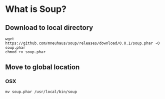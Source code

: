 # What is Soup?

## Download to local directory
```
wget https://github.com/mneuhaus/soup/releases/download/0.0.1/soup.phar -O soup.phar
chmod +x soup.phar
```

## Move to global location

### OSX
```
mv soup.phar /usr/local/bin/soup
```